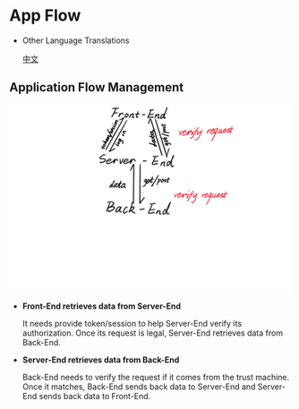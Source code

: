# App Flow

- Other Language Translations

  [中文](./translate/appFlow.md)

## Application Flow Management

![appFlow](./assets/appFlow.png)

- **Front-End retrieves data from Server-End**
  
  It needs provide token/session to help Server-End verify its authorization.
  Once its request is legal, Server-End retrieves data from Back-End.

- **Server-End retrieves data from Back-End**
  
  Back-End needs to verify the request if it comes from the trust machine.
  Once it matches, Back-End sends back data to Server-End and Server-End sends back data to Front-End.